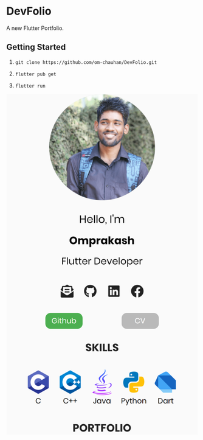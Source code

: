 # DevFolio

A new Flutter Portfolio.

## Getting Started

1. `git clone https://github.com/om-chauhan/DevFolio.git`

2. `flutter pub get`

3. `flutter run`

![Screenshot ](/screenshot/img1.png)
